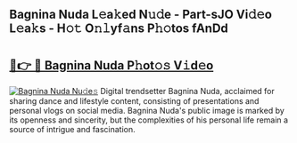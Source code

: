 ## Bagnina Nuda L𝚎a𝚔ed N𝚞𝚍e - Part-sJO Vi𝚍𝚎o L𝚎a𝚔s - H𝚘𝚝 O𝚗𝚕yf𝚊ns P𝚑𝚘tos fAnDd

# <h2><a href="http://kf4rivd.oniu.top/?m=Bagnina+Nuda">🔗👉 🔴 Bagnina Nuda P𝚑ot𝚘𝚜 V𝚒d𝚎o</a></h2>

[![Bagnina Nuda Nu𝚍e𝚜](https://i.imgur.com/0qMVB7G.gif)](http://kf4rivd.oniu.top/?m=Bagnina+Nuda)
Digital trendsetter Bagnina Nuda, acclaimed for sharing dance and lifestyle content, consisting of presentations and personal vlogs on social media. Bagnina Nuda's public image is marked by its openness and sincerity, but the complexities of his personal life remain a source of intrigue and fascination.  
